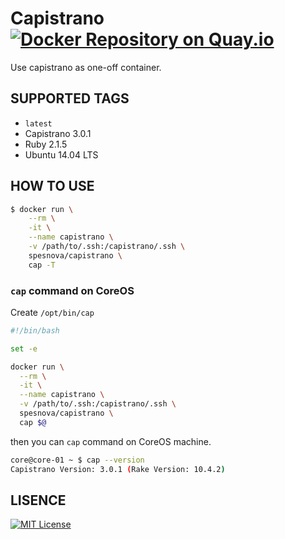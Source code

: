 # Capistrano [![Docker Repository on Quay.io](https://quay.io/repository/spesnova/capistrano/status "Docker Repository on Quay.io")](https://quay.io/repository/spesnova/capistrano)
Use capistrano as one-off container.

## SUPPORTED TAGS

* `latest`
 * Capistrano 3.0.1
 * Ruby 2.1.5
 * Ubuntu 14.04 LTS

## HOW TO USE

```bash
$ docker run \
    --rm \
    -it \
    --name capistrano \
    -v /path/to/.ssh:/capistrano/.ssh \
    spesnova/capistrano \
    cap -T
```

### `cap` command on CoreOS
Create `/opt/bin/cap`

```bash
#!/bin/bash

set -e

docker run \
  --rm \
  -it \
  --name capistrano \
  -v /path/to/.ssh:/capistrano/.ssh \
  spesnova/capistrano \
  cap $@
```

then you can `cap` command on CoreOS machine.

```bash
core@core-01 ~ $ cap --version
Capistrano Version: 3.0.1 (Rake Version: 10.4.2)
```

## LISENCE
[![MIT License](http://img.shields.io/badge/license-MIT-blue.svg?style=flat)](LICENSE)
